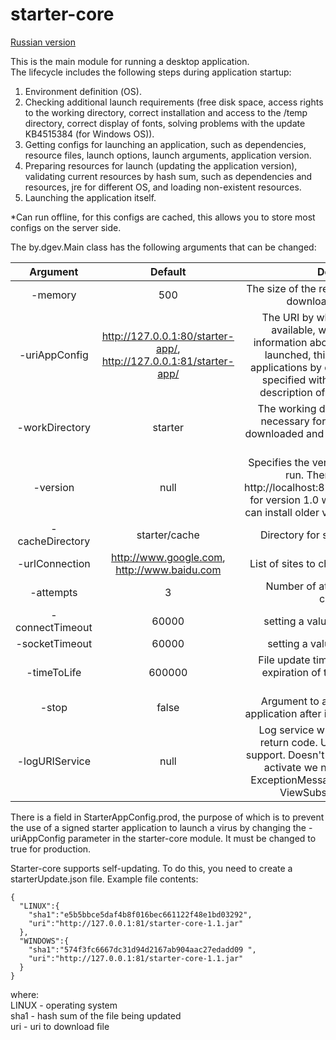 # starter-core

[Russian version](https://github.com/gdevby/desktop-starter-launch-update-bootstrap/blob/master/starter-core/README_RU.md)<br>

This is the main module for running a desktop application. <br>
The lifecycle includes the following steps during application startup:
<ol>
<li>Environment definition (ОS).</li>
<li>Checking additional launch requirements (free disk space, access rights to the working directory, correct installation and access to the /temp directory, correct display of fonts, solving problems with the update KB4515384 (for Windows OS)).</li>
<li>Getting configs for launching an application, such as dependencies, resource files, launch options, launch arguments, application version.</li>
<li>Preparing resources for launch (updating the application version), validating current resources by hash sum, such as dependencies and resources, jre for different OS, and loading non-existent resources.</li>
<li>Launching the application itself.</li>
</ol>

*Can run offline, for this configs are cached, this allows you to store most configs on the server side.<br>

The by.dgev.Main class has the following arguments that can be changed:<br>

| Argument | Default | Description |
| :------: | :-----: | :---------: |
| -memory| 500 | The size of the required free disk space to download the application |  
| -uriAppConfig| http://127.0.0.1:80/starter-app/, http://127.0.0.1:81/starter-app/  | The URI by which appConfig.json is available, which contains all the information about the application being launched, this config is used by all applications by default. The URI must be specified without a version, see the description of the version parameter|  
| -workDirectory| starter  |The working directory where the files necessary for the application will be downloaded and where the application will run |  
| -version| null | Specifies the version of the application to run. Therefore, the config http://localhost:81/app/1.0/appConfig.json for version 1.0 will be used. This way we can install older versions of the application | 
|-cacheDirectory| starter/cache  | Directory for storing cached configs |  
|-urlConnection| http://www.google.com, http://www.baidu.com | List of sites to check Internet connection |
|-attempts| 3 | Number of attempts to restore the connection|
|-connectTimeout| 60000  |setting a value setConnectTimeout|
|-socketTimeout| 60000  |setting a value setSocketTimeout|
|-timeToLife| 600000 | File update time in seconds. After the expiration of this time, the file is not relevant|
|-stop|false| Argument to automatically close the application after installation. Used for tests|
|-logURIService| null | Log service which can save logs and return code. User can send code for support. Doesn't implement a backend. To activate we need to use parameter ExceptionMessage#logButton=true, See ViewSubscriber#doRequest|


There is a field in StarterAppConfig.prod, the purpose of which is to prevent the use of a signed starter application to launch a virus by changing the -uriAppConfig parameter in the starter-core module. It must be changed to true for production.

Starter-core supports self-updating. To do this, you need to create a starterUpdate.json file. Example file contents:
```
{
  "LINUX":{
	"sha1":"e5b5bbce5daf4b8f016bec661122f48e1bd03292",
	"uri":"http://127.0.0.1:81/starter-core-1.1.jar"
  },
  "WINDOWS":{
	"sha1":"574f3fc6667dc31d94d2167ab904aac27edadd09 ",
	"uri":"http://127.0.0.1:81/starter-core-1.1.jar"
  }
}
```
where:<br>
LINUX - operating system<br>
sha1 - hash sum of the file being updated<br>
uri - uri to download file<br>